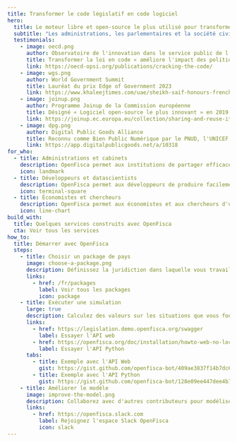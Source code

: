 ```yaml
---
title: Transformer le code législatif en code logiciel
hero:
  title: Le moteur libre et open-source le plus utilisé pour transformer la loi en code
  subtitle: "Les administrations, les parlementaires et la société civile partagent enfin un langage commun pour débattre et actionner les politiques sociales et fiscales : OpenFisca permet de modéliser collaborativement les lois et règlementations et de les mettre à disposition des développeurs, des experts de la donnée et des chercheurs grâce à des API ouvertes."
  testimonials:
    - image: oecd.png
      author: Observatoire de l'innovation dans le service public de l'OCDE
      title: Transformer la loi en code « améliore l'impact des politiques publiques et la fourniture de service »
      link: https://oecd-opsi.org/publications/cracking-the-code/
    - image: wgs.png
      author: World Government Summit
      title: Lauréat du prix Edge of Government 2023
      link: https://www.khaleejtimes.com/uae/sheikh-saif-honours-french-governments-openfisca-project
    - image: joinup.png
      author: Programme Joinup de la Commission européenne
      title: Désigné « Logiciel open-source le plus innovant » en 2019
      link: https://joinup.ec.europa.eu/collection/sharing-and-reuse-it-solutions/sharing-reuse-awards-2019-results#oss-inno
    - image: dpg.png
      author: Digital Public Goods Alliance
      title: Reconnu comme Bien Public Numérique par le PNUD, l'UNICEF et la Norad
      link: https://app.digitalpublicgoods.net/a/10318
for_who:
  - title: Administrations et cabinets
    description: OpenFisca permet aux institutions de partager efficacement les mises à jour de la réglementation et de mutualiser les coûts. L'interconnexion des règles entre les organismes publics sous la forme de paramètres lisibles et de code exécutable offre une transparence algorithmique minimale immédiate et réduit les frais pour le contribuable.
    icon: landmark
  - title: Développeurs et datascientists
    description: OpenFisca permet aux développeurs de produire facilement des applications calculant des taxes et prestations complexes grâce à son API web JSON, et aux datascientists de travailler à grande échelle grâce à son API Python vectorielle. La contribution de formules et le système d'extensions permet de produire des services pour n'importe quel contexte métier.
    icon: terminal-square
  - title: Économistes et chercheurs
    description: OpenFisca permet aux économistes et aux chercheurs d'utiliser des données administratives ou de recensement pour simuler l'impact de toute réforme passée ou future sur la distribution des revenus d'une population donnée. La mise en relation de toutes les prestations calculées permet d'analyser les interactions entre plusieurs réformes.
    icon: line-chart
build_with:
  title: Quelques services construits avec OpenFisca
  cta: Voir tous les services
how_to:
  title: Démarrer avec OpenFisca
  steps:
    - title: Choisir un package de pays
      image: choose-a-package.png
      description: Définissez la juridiction dans laquelle vous travaillez et accédez au modèle de sa législation.
      links:
        - href: /fr/packages
          label: Voir tous les packages
          icon: package
    - title: Exécuter une simulation
      large: true
      description: Calculez des valeurs sur les situations que vous fournissez, d'une personne ou de plusieurs millions.
      links:
        - href: https://legislation.demo.openfisca.org/swagger
          label: Essayer l'API web
        - href: https://openfisca.org/doc/installation/howto-web-no-local-install.html
          label: Essayer l'API Python
      tabs:
        - title: Exemple avec l'API Web
          gist: https://gist.github.com/openfisca-bot/409ae3837f14b7dc6a2563a2537beec1.js
        - title: Exemple avec l'API Python
          gist: https://gist.github.com/openfisca-bot/128e09ee447dee4b7fb8df35833ba833.js
    - title: Améliorer le modèle
      image: improve-the-model.png
      description: Collaborez avec d'autres contributeurs pour modéliser de nouvelles lois, mettre à jour les valeurs légales, traiter des cas limites, ajouter des tests, améliorer la documentation… Les packages sont des logiciels libres, vous n'êtes donc jamais seul !
      links:
        - href: https://openfisca.slack.com
          label: Rejoignez l'espace Slack OpenFisca
          icon: slack
---
```

